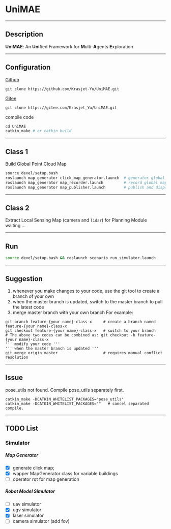 # UniMAE

---
## Description
**UniMAE**: An **Uni**fied Framework for **M**ulti-**A**gents **E**xploration

---
## Configuration
[Github](https://github.com/Krasjet-Yu/UniMAE.git)
```
git clone https://github.com/Krasjet-Yu/UniMAE.git
```

[Gitee](https://gitee.com/Krasjet_Yu/UniMAE.git)
```
git clone https://gitee.com/Krasjet_Yu/UniMAE.git
```
compile code
```python
cd UniMAE
catkin_make # or catkin build
```

---
## Class 1
Build Global Point Cloud Map
```python
source devel/setup.bash
roslaunch map_generator click_map_generator.launch  # generator global map
roslaunch map_generator map_recorder.launch         # record global map
roslaunch map_generator map_publisher.launch        # publish and display global map
```

---
## Class 2
Extract Local Sensing Map (camera and ``lidar``) for Planning Module  
waiting ... 

---
## Run
```bash
source devel/setup.bash && roslaunch scenario run_simulator.launch
```

---
## Suggestion
1. whenever you make changes to your code, use the git tool to create a branch of your own
2. when the master branch is updated, switch to the master branch to pull the latest code  
3. merge master branch with your own branch
For example:
```shell
git branch feature-{your name}-class-x     # create a branch named feature-{your name}-class-x
git checkout feature-{your name}-class-x   # switch to your branch
# The above two codes can be combined as: git checkout -b feature-{your name}-class-x
''' modify your code '''
''' when the master branch is updated '''
git merge origin master                    # requires manual conflict resolution
```

---
## Issue
pose_utils not found. Compile pose_utils separately first.
```shell
catkin_make -DCATKIN_WHITELIST_PACKAGES="pose_utils"
catkin_make -DCATKIN_WHITELIST_PACKAGES=""   # cancel separated compile.
```

---
## TODO List
### Simulator
##### Map Generator
- [x] generate click map;
- [x] wapper MapGenerator class for variable buildings
- [ ] operator rqt for map generation
##### Robot Model Simulator 
- [ ] uav simulator
- [x] ugv simulator
- [x] laser simulator
- [ ] camera simulator (add fov)
